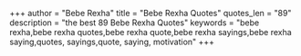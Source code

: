 +++
author = "Bebe Rexha"
title = "Bebe Rexha Quotes"
quotes_len = "89"
description = "the best 89 Bebe Rexha Quotes"
keywords = "bebe rexha,bebe rexha quotes,bebe rexha quote,bebe rexha sayings,bebe rexha saying,quotes, sayings,quote, saying, motivation"
+++
